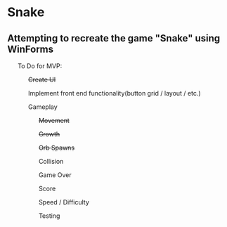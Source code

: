 # Snake
<html>
  <section>
    <h2>Attempting to recreate the game "Snake" using WinForms</h2>
  </section>
  <section>
    <ul>To Do for MVP:
      <ul><s>Create UI</s></ul>
      <ul>Implement front end functionality(button grid / layout / etc.)</ul>
      <ul>Gameplay
        <ul><s>Movement</s></ul>
        <ul><s>Growth</s></ul>
        <ul><s>Orb Spawns</s></ul>
        <ul>Collision</ul>
        <ul>Game Over</ul>
        <ul>Score</ul>
        <ul>Speed / Difficulty</ul>
        <ul>Testing</ul>
  </section>
</html>
